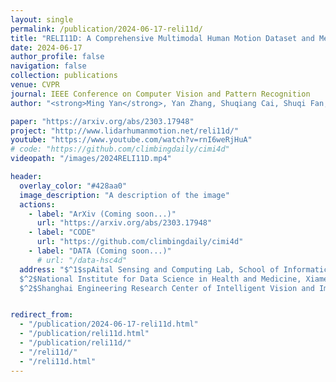 ```yaml
---
layout: single
permalink: /publication/2024-06-17-reli11d/
title: "RELI11D: A Comprehensive Multimodal Human Motion Dataset and Method"
date: 2024-06-17
author_profile: false
navigation: false
collection: publications
venue: CVPR
journal: IEEE Conference on Computer Vision and Pattern Recognition
author: "<strong>Ming Yan</strong>, Yan Zhang, Shuqiang Cai, Shuqi Fan, Xincheng Lin, Yudi Dai, Siqi Shen<sup>*</sup>, Chenglu Wen, Lan Xu, Yuexin Ma, Chneg Wang"

paper: "https://arxiv.org/abs/2303.17948"
project: "http://www.lidarhumanmotion.net/reli11d/"
youtube: "https://www.youtube.com/watch?v=rnI6weRjHuA"
# code: "https://github.com/climbingdaily/cimi4d"
videopath: "/images/2024RELI11D.mp4"

header:
  overlay_color: "#428aa0"
  image_description: "A description of the image"
  actions:
    - label: "ArXiv (Coming soon...)"
      url: "https://arxiv.org/abs/2303.17948"
    - label: "CODE"
      url: "https://github.com/climbingdaily/cimi4d"
    - label: "DATA (Coming soon...)"
      # url: "/data-hsc4d"
  address: "$^1$spAital Sensing and Computing Lab, School of Informatics, Xiamen Universtiy, China<br>
  $^2$National Institute for Data Science in Health and Medicine, Xiamen Universtiy, China<br>
  $^2$Shanghai Engineering Research Center of Intelligent Vision and Imaging, ShanghaiTech Universtiy, China"


redirect_from: 
  - "/publication/2024-06-17-reli11d.html"
  - "/publication/reli11d.html"
  - "/publication/reli11d/"
  - "/reli11d/"
  - "/reli11d.html"
---
```

<head>
  <meta http-equiv="Refresh" content="0; URL=http://www.lidarhumanmotion.net/reli11d/" />
</head>